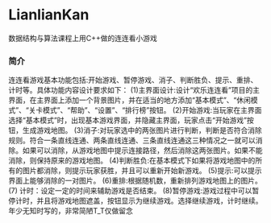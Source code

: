 # LianlianKan
数据结构与算法课程上用C++做的连连看小游戏
### 简介
连连看游戏基本功能包括:开始游戏、暂停游戏、消子、判断胜负、提示、重排、计时等。具体功能内容设计要求如下：
(1)主界面设计:设计“欢乐连连看”项目的主界面，在主界面上添加一个背景图片，并在适当的地方添加“基本模式”、“休闲模式”、“关卡模式”、“帮助”、“设置”、“排行榜”按钮。
(2)开始游戏:当玩家在主界面选择“基本模式”时，出现基本游戏界面，并隐藏主界面，玩家点击“开始游戏”按钮，生成游戏地图。
(3)消子:对玩家选中的两张图片进行判断，判断是否符合消除规则。符合一条直线连通、两条直线连通、三条直线连通这三种情况之一就可以消除。如果可以消除，从游戏地图中提示连接路径，然后消除这两张图片。如果不能消除，则保持原来的游戏地图。
(4)判断胜负:在基本模式下如果将游戏地图中的所有的图片都消除，则提示玩家获胜，并且可以重新开始新游戏。
(5)提示:可以提示界面上能够消除的一对图片。
(6)重排:根据随机数，重新排列游戏地图上的图片。
(7) 计时：设定一定的时间来辅助游戏是否结束。
(8)暂停游戏:游戏过程中可以暂停计时，并且将游戏地图遮盖，按钮显示为继续游戏。选择继续游戏，计时继续。
年少无知时写的，非常简陋T_T仅做留念

